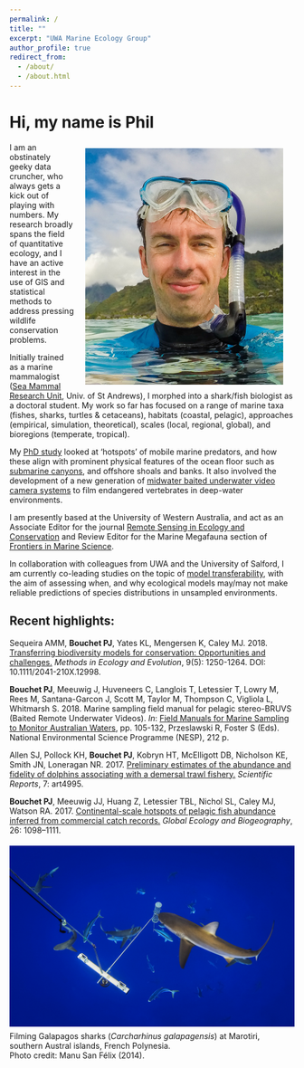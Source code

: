 ```yaml
---
permalink: /
title: ""
excerpt: "UWA Marine Ecology Group"
author_profile: true
redirect_from:
  - /about/
  - /about.html
---
```


<h1 class="aboutPhil">Hi, my name is Phil</h1>

<img class="philprofile" src='/images/20141104-Rapa.jpg' align='right' width="350" hspace="20" vspace="10">

I am an obstinately geeky data cruncher, who always gets a kick out of playing with numbers. My research broadly spans the field of quantitative ecology, and I have an active interest in the use of GIS and statistical methods to address pressing wildlife conservation problems.

Initially trained as a marine mammalogist (<a href="http://www.smru.st-andrews.ac.uk/" target="_blank">Sea Mammal Research Unit</a>, Univ. of St Andrews), I morphed into a shark/fish biologist as a doctoral student. My work so far has focused on a range of marine taxa (fishes, sharks, turtles & cetaceans), habitats (coastal, pelagic), approaches (empirical, simulation, theoretical), scales (local, regional, global), and bioregions (temperate, tropical).

My <a href="http://research-repository.uwa.edu.au/en/publications/submarine-topography-as-a-predictor-of-mobile-predator-hotspots-relevance-and-applications-to-conservation-planning-in-the-pelagic-ocean(b0d4da3f-49bd-404f-bd73-0b5dfbcc2746).html" target="_blank">PhD study</a> looked at ‘hotspots’ of mobile marine predators, and how these align with prominent physical features of the ocean floor such as <a href="https://phbouchet.github.io/publications/2017-Bouchet-SAUHotspots">submarine canyons</a>, and offshore shoals and banks. It also involved the development of a new generation of <a href="https://phbouchet.github.io/publications/2015-Bouchet-BaitedVideography">midwater baited underwater video camera systems</a> to film endangered vertebrates in deep-water environments.

I am presently based at the University of Western Australia, and act as an Associate Editor for the journal <a href="http://zslpublications.onlinelibrary.wiley.com/hub/journal/10.1002/(ISSN)2056-3485/" target="_blank" >Remote Sensing in Ecology and Conservation</a> and Review Editor for the Marine Megafauna section of <a href="https://www.frontiersin.org/journals/marine-science" target="_blank">Frontiers in Marine Science</a>.

In collaboration with colleagues from UWA and the University of Salford, I am currently co-leading studies on the topic of <a href="https://phbouchet.github.io/publications/2018-Sequeira-TransferringBiodiversity">model transferability</a>, with the aim of assessing when, and why ecological models may/may not make reliable predictions of species distributions in unsampled environments.

<h2 class="recent_highlights">Recent highlights:</h2>

Sequeira AMM, <strong>Bouchet PJ</strong>, Yates KL, Mengersen K, Caley MJ. 2018. <a href="https://besjournals.onlinelibrary.wiley.com/doi/abs/10.1111/2041-210X.12998">Transferring biodiversity models for conservation: Opportunities and challenges.</a> <em>Methods in Ecology and Evolution</em>, 9(5): 1250-1264. DOI: 10.1111/2041-210X.12998.

<strong>Bouchet PJ</strong>, Meeuwig J, Huveneers C, Langlois T, Letessier T, Lowry M, Rees M, Santana-Garcon J, Scott M, Taylor M, Thompson C, Vigliola L, Whitmarsh S. 2018. Marine sampling field manual for pelagic stereo-BRUVS (Baited Remote Underwater Videos). <em>In</em>: <a href="https://www.nespmarine.edu.au/field-manuals">Field Manuals for Marine Sampling to Monitor Australian Waters</a>, pp. 105-132, Przeslawski R, Foster S (Eds). National Environmental Science Programme (NESP), 212 p.

Allen SJ, Pollock KH, <strong>Bouchet PJ</strong>, Kobryn HT, McElligott DB, Nicholson KE, Smith JN, Loneragan NR. 2017. <a href="https://www.nature.com/articles/s41598-017-05189-0">Preliminary estimates of the abundance and fidelity of dolphins associating with a demersal trawl fishery.</a> <em>Scientific Reports</em>, 7: art4995.

<strong>Bouchet PJ</strong>, Meeuwig JJ, Huang Z, Letessier TBL, Nichol SL, Caley MJ, Watson RA. 2017. <a href="https://onlinelibrary.wiley.com/doi/abs/10.1111/geb.12619">Continental-scale hotspots of pelagic fish abundance inferred from commercial catch records.</a> <em>Global Ecology and Biogeography</em>, 26: 1098–1111.

<img class="manusanfelix" src='/images/Manu_San_Felix_Rapa.jpg' vspace="5">
<figcaption>Filming Galapagos sharks (<em>Carcharhinus galapagensis</em>) at Marotiri, southern Austral islands, French Polynesia. <br>Photo credit: Manu San Félix (2014).</figcaption>
